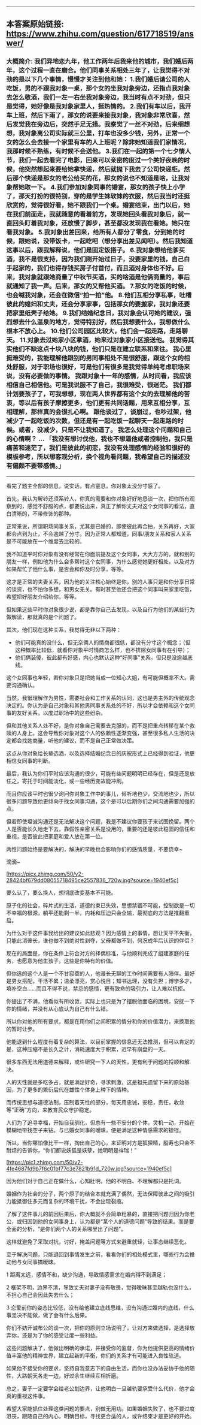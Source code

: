 ----------------------------------------
## 本答案原始链接: https://www.zhihu.com/question/617718519/answer/
### 大概简介: 我们异地恋九年，他工作两年后我来他的城市，我们婚后两年，这个过程一直在磨合。他们同事关系相处三年了，让我觉得不对劲的是以下几个事情，慢慢才关注到他和她： 1.我们婚后请公司的人吃饭，男的不跟我对象一桌，那个女的坐我对象旁边，还指点我对象去怎么敬酒，我们一左一右坐我对象旁边，我当时有点不对劲，但只是觉得，她好像是我对象家里人，挺热情的。 2.我们有车以后，我开车上班，然后下雨了，那女的说要来接我对象，我对象非常欣喜，然后发觉我在旁边后，突然手足无措。我察觉了一丝不对劲，后来细想想，我对象离公司实际就三公里，打车也没多少钱，另外，正常一个女的怎么会去接一个家里有车的人上班呢？除非她知道我们家情况，我那时候不熟练，有时候不会送他。 3.我们在一起的第一个七夕情人节，我们一起去看完了电影，回来可以亲密的度过一个美好夜晚的时候，他突然想起来要给她拿快递，然后就抛下我去了公司快递柜。然后那个快递是那女的老公给买的花，那女的说也不知道是啥，让我对象帮她取一下。 4.我们参加对象同事的婚宴，那女的孩子快上小学了，那天打扮的很特别，穿的是学生妹软妹的衣服，然后我当时还挺欣赏的，觉得很好看，她不跟我们一个桌。婚宴结束，出门以后，她在我们前面走，我就随意的看着前方，发现她回头看我对象后，就一直回头盯着我对象，还放慢了脚步，甚至都没发现我在看她。她只在看我对象。 5.我对象出差回来，给所有人都分了零食，分到她的时候，跟她说，没带饭卡，一起吃吧（想分享出差见闻吧）。然后我知道这事以后，跟我解释说，他们是固定饭搭子。 6.我对象想给他爹买酒，我不是很支持，因为我们刚开始过日子，没要家里的钱，自己白手起家的，我们也得存钱买房子付首付，而且酒对身体也不好。后来，我对象就跟她商量了中秋节买酒，买的啥酒是他俩商量的，事后就通知了我一声。后来，那女的又帮他买酒。 7.那女的吃饭的时候，也会喊我对象，还会在微信“拍一拍”他。 8.他们互相分享私事，吐槽彼此的媳妇和丈夫，还会分享家事，包括那女的要搬家，我对象还要把家里纸壳子给她。 9.我们结婚纪念日，我对象会认可她的建议，强烈想去什么温泉的地方，觉得特别好，然后我想要什么，我想做什么根本不放心上。 10.他们公司园区比较大，他们会一起走路，走路聊天。 11.对象去过她家小区拿酒，她来过对象家小区接送他。 我觉得其实他们不缺这点十块八块的钱，他们只是在建立联系和来往。 我心里挺难受的，我能理解他跟别的男同事相处不是很舒服，跟这个女的相处舒服，对于职场也很好，可是他们有很多是我觉得单纯考虑职场来说，没有必要做的事情。 我跟对象十一年的感情，从时间看，我应该相信自己相信他。可是我说服不了自己，我很难受，很迷茫。 我们都计划要孩子了，可我想想，现在两人世界都有这个女的去理解他的苦衷，等以后有孩子摩擦更多，他们更有共同话题，用来互相分享，互相理解，那样真的会很扎心啊。 跟他谈过了，谈崩过，也吵过架，他减少了一起吃饭的次数，但还是有一起吃饭一起聊天一起走路的时候。或者，没减少，只是不让我知道了。 我怎么处理这个问题和自己的心情啊？ … 「我没有想讨伐他，我也不想逼他或者控制他，我只是痛苦和迷茫了，我们是彼此的初恋，我没有处理感情的经验和很好的模板参考，所以想客观分析，换个视角看问题，我希望自己的描述没有偏颇不要带感情。」
----------------------------------------
看完了题主全部的信息，说实话，有点窒息，你对象太没分寸感了。

首先，我认为解铃还须系铃人，你真的需要和你对象好好地恳谈一次，把你所有观察到的，感觉不舒服的点，都要说出来，真正了解你丈夫对这个女同事的看法，直白清晰的，不带修饰的那种。

正常来说，所谓职场同事关系，尤其是已婚的，即使彼此再合拍，关系再好，大家都会点到为止，不会逾越了分寸。因为正常人都知道，同事/朋友关系和家人关系是不可能放在一个维度去比较的。

我不知道平时你对象有没有经常在你面前提及这个女同事，大大方方的，就和别的朋友一样，例如他为什么会多帮衬这个女同事，为什么感觉她更好相处，以及对方如果帮忙了他什么事，是否会和你及时分享，等等。

这才是正常的夫妻关系，因为他的关注核心始终是你，别的人事只是和你分享日常的谈资，也不怕你多想，和男女无关。有时甚至他还会把这个同事叫来家里吃饭，希望把好朋友介绍给你，等等。

但如果这些平时你对象很少说，都是靠你自己去发现，以及自行为他们的某些行为做解读，那就真的是个问题了。




其次，他们现在这种关系，我觉得无非以下两种：

 * 他们可能真的没什么，但无奈俩人的情商都很低，都没有分寸这个概念；（但这种概率比较低，就看你对象平时情商怎么样，也不排除女同事有在引导）；
 * 他们俩装傻，彼此都有好感，内心也默认这种“好同事”关系，但只是没逾越底线。

这个女同事也年轻，若你对象只是把她当成一位知心大姐，有可能但概率不大。需要沟通确认。

当然，我很理解作为男性，需要社会和工作关系的认同，这也是男主外的传统观念决定的。你认为是自己对象和其他男同事关系处的不好，所以才会依赖和这个女同事的友好关系，以度过职场中的这些纷杂。

但和其他关系人处不好，是你对象自己需要去克服的，而不是把重点转移在某个救赎的人身上。这会导致你对象对这个人的依赖性逐渐变强，甚至很多私人生活的决定都会找她商量，听他的建议，而不是自己正常做决策。

这点从你对象给长辈选酒，以及选择结婚纪念日的庆祝形式上已经得到验证，他更相信女同事的判断。




最后，我认为你们平时应该沟通的很少，可能有些问题明明已经存在，但是还是放任之，寄托于时间能淡化，或一些经历变故能冲刷。

而且你应该平时也很少询问你对象工作中的事儿，倾听地也少，交流地也少，所以很多问题导致他更倾向于找女同事沟通，这个是可以后期你们之间沟通需要加强的点。

但若即使坦诚沟通还是无法解决这个问题，我是不建议你要孩子来试图挽留。两个人是否能长久地走下去，靠假性亲密关系是没用的，重要的还是彼此稳固的信任和重视，是否彼此把家庭和爱人放在第一位。

两性问题始终是要解决的，解决的早晚也会影响你们的感情质量，不要侥幸~

滴滴~

[https://picx.zhimg.com/50/v2-28424bf679dd08055718495ce2557836_720w.jpg?source=1940ef5c]



要么认了，要么换人，想彻底改变基本不可能。

原子化的社会，碎片式的生活，道德约束已失效，思想禁锢不可能，控制欲是一切不幸福的根源，躺平还能剩一半，内耗和压迫只会全输，最彻底的方法是推翻重启。

为什么对于这件事我给出的建议如此悲观？因为感情上的事情，想让天平不失衡，只能此消彼长，谁也做不到绝对性剥夺，父母都做不到，何况成年后认识的伴侣？

现在的局面是，你在条件上符合对方的择偶标准，与他顺利完成了组建家庭的任务，也愿意为他生孩子，这些是你特有的价值。

但你选的这个人是一个不甘寂寞的人，他漫长无聊的工作时间需要有人陪伴。最好是男女搭配，干活不累；温柔漂亮，赏心悦目；知书达理，没有负担；博学多才，填补空白……而且不得不说，禁忌的感情，更有致命的吸引力，让人难以抗拒。

你提出了不满，他看似有所收敛，实际上也只是为了摆脱他面临的困境，安抚一下你的情绪，并没有从心底认为自己有什么错。

所以你对他的所有要求，都是在用你们之间积累的情分和你的价值潜力，来换取他的暂时让步。

他能退到什么程度有着复杂的算法，以目前掌握的信息还无法推测，但可以肯定的是，这种压缩不是长久之计，消耗速度大于积累，迟早有崩盘的一天。

很多东西无法用道德来解释，或许研究一下人的天性，更有利于问题的捋顺和解决。

人的天性就是多吃多占，就是满足好奇，寻求刺激，这是祖先遗留下来的原始基因，为了更多的繁衍后代在雄性个体身上种下的情种。

而传统思想与道德法制，压制着天性的部分，每天用忠诚，安稳，责任，收敛等“正确”方向，来教育民众守护稳定。

人们为了追寻幸福，开始自我驯化，但总有一些不安分的个体，灵机一动，开始在模糊地带找空子来钻。与已婚女同事的暧昧，便是满足这种情感需求的捷径。

所以，当你哪怕像比干一样，掏出自己的心，来证明对方是狐狸精，殷寿也只会不耐烦的告诉你，“你们都说妖狐是妖孽，她明明是祥瑞！”

[https://pic1.zhimg.com/50/v2-4fe4687fd9b7f6c01bf77c3e7821b91d_720w.jpg?source=1940ef5c]

因为他们对于自己正在做什么，心知肚明，他的不明白、不理解都只是托词。

婚姻作为社会的分子，两个原子的结合本就充满了偶然，无法保障彼此之间的吸引力能抵御住多元而复杂的环境干扰，不会出现裂痕。

了解了这件事儿的前因后果后，你大概就不会简单粗暴的，直接把问题归因为你老公，或归因到他的女同事身上，认为都是“某个人的道德问题”导致的结果。而是要全面的分析，“是你们两个人的关系哪里出了问题”。

这样就避免了采取对抗，讨好，掩盖问题等方式来避重就轻，让事态继续恶化。

至于解决问题，只能退回到事情发生之前，看看你们的相处模式里，哪些行为会推动他与女同事搞暧昧。

1 距离太远，感情不和，缺少沟通，导致情感需求在婚内得不到满足；

2 框架不明，边界不清，导致丈夫对妻子没有敬畏，觉得暧昧甚至越轨也没什么，不担心自己会因此失去什么；

3 恋爱前你的姿态比较低，没有给他建立底线思维，没有沟通过婚内的底线，什么事坚决不能做，做了会有什么后果。

你们不妨开诚布公的谈一次，把你的原则立场说明了，让对方来做选择，是选择放弃你，还是为了你的感受让度一些利益。

这些问题解决了，他做出明确的承诺，并接受你的监督，你为他提供更高的情绪价值丰富他的精神世界，建立起新的平衡，你们的关系才有可能进入良性轨道。

如果他不接受你的要求，坚持自我意志下的自由生活，而你也没办法妥协于他的随性，大路朝天各走一边，好过余生继续互相折磨。

总之，妻子一定要学会给老公划边界，让他明白一旦越轨要承受什么代价，他才会真的重视这件事。

希望大家能抓住处理这类问题的要点，别做无用功。如果婚姻失败了，也不要过度沮丧，跟随自己的内心，明确目标，寻找更合适的人，或许结束才是更好的开始。